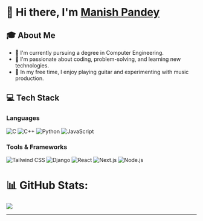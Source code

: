 # 👋 Hi there, I'm [Manish Pandey](https://github.com/manishpandey68)

## 🎓 About Me
- 🌱 I'm currently pursuing a degree in Computer Engineering.
- 💼 I'm passionate about coding, problem-solving, and learning new technologies.
- 🎸 In my free time, I enjoy playing guitar and experimenting with music production.

## 💻 Tech Stack
### Languages
![C](https://img.shields.io/badge/C-00599C?style=for-the-badge&logo=c&logoColor=white)
![C++](https://img.shields.io/badge/C++-00599C?style=for-the-badge&logo=c%2B%2B&logoColor=white)
![Python](https://img.shields.io/badge/python-3670A0?style=for-the-badge&logo=python&logoColor=ffdd54)
![JavaScript](https://img.shields.io/badge/javascript-%23323330.svg?style=for-the-badge&logo=javascript&logoColor=%23F7DF1E)


### Tools & Frameworks
![Tailwind CSS](https://img.shields.io/badge/tailwindcss-%2338B2AC.svg?style=for-the-badge&logo=tailwind-css&logoColor=white)
![Django](https://img.shields.io/badge/django-%23092E20.svg?style=for-the-badge&logo=django&logoColor=white)
![React](https://img.shields.io/badge/react-%2320232a.svg?style=for-the-badge&logo=react&logoColor=%2361DAFB)
![Next.js](https://img.shields.io/badge/Next.js-000000?style=for-the-badge&logo=next.js&logoColor=white)
![Node.js](https://img.shields.io/badge/node.js-6DA55F?style=for-the-badge&logo=node.js&logoColor=white)


# 📊 GitHub Stats:
![](https://github-readme-stats.vercel.app/api?username=manishpandey68&theme=dark&hide_border=false&include_all_commits=false&count_private=false&animation=true)<br/>


---



